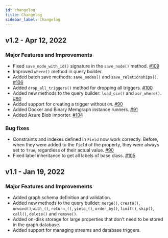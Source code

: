 ```yaml
---
id: changelog
title: Changelog
sidebar_label: Changelog
---
```


## v1.2 - Apr 12, 2022

### Major Features and Improvements

- Fixed `save_node_with_id()` signature in the `save_node()` method. [#109](https://github.com/memgraph/gqlalchemy/pull/109)
- Improved `where()` method in query builder.
- Added batch save methods: `save_nodes()` and `save_relationships()`. [#106](https://github.com/memgraph/gqlalchemy/pull/106)
- Added `drop_all_triggers()` method for dropping all triggers. [#100](https://github.com/memgraph/gqlalchemy/pull/100/files)
- Added new methods to the query builder: `load_csv()` and `xor_where()`. [#90](https://github.com/memgraph/gqlalchemy/pull/90)
- Added support for creating a trigger without `ON`. [#90](https://github.com/memgraph/gqlalchemy/pull/90)
- Added Docker and Binary Memgraph instance runners. [#91](https://github.com/memgraph/gqlalchemy/pull/91)
- Added Azure Blob importer. [#104](https://github.com/memgraph/gqlalchemy/pull/104)

### Bug fixes

- Constraints and indexes defined in `Field` now work correctly. Before, when they were added to the `Field` of the property, they were always set to `True`, regardless of their actual value. [#90](https://github.com/memgraph/gqlalchemy/pull/90)
- Fixed label inheritance to get all labels of base class. [#105](https://github.com/memgraph/gqlalchemy/pull/105)


## v1.1 - Jan 19, 2022

### Major Features and Improvements

- Added graph schema definition and validation.
- Added new methods to the query builder: `merge()`, `create()`,
  `unwind()`,`with_()`, `return_()`, `yield_()`, `order_by()`, `limit()`,
  `skip()`, `call()`, `delete()` and `remove()`.
- Added on-disk storage for large properties that don't need to be stored in the
  graph database.
- Added support for managing streams and database triggers.
